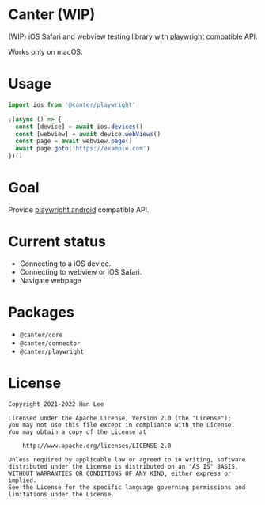 # Canter (WIP)
(WIP) iOS Safari and webview testing library with [playwright](https://playwright.dev/docs/api/class-android) compatible API.

Works only on macOS.

# Usage
```ts
import ios from '@canter/playwright'

;(async () => {
  const [device] = await ios.devices()
  const [webview] = await device.webViews()
  const page = await webview.page()
  await page.goto('https://example.com')
})()
```

# Goal
Provide [playwright android](https://playwright.dev/docs/api/class-android) compatible API.

# Current status
- Connecting to a iOS device.
- Connecting to webview or iOS Safari.
- Navigate webpage

# Packages
- `@canter/core`
- `@canter/connector`
- `@canter/playwright`

# License
```
Copyright 2021-2022 Han Lee

Licensed under the Apache License, Version 2.0 (the "License");
you may not use this file except in compliance with the License.
You may obtain a copy of the License at

    http://www.apache.org/licenses/LICENSE-2.0

Unless required by applicable law or agreed to in writing, software
distributed under the License is distributed on an "AS IS" BASIS,
WITHOUT WARRANTIES OR CONDITIONS OF ANY KIND, either express or implied.
See the License for the specific language governing permissions and
limitations under the License.
```

